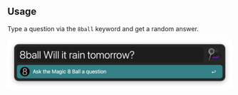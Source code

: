 ## Usage

Type a question via the `8ball` keyword and get a random answer.

![Alfred search for 8ball Will it rain tomorrow](images/8ball.png)

